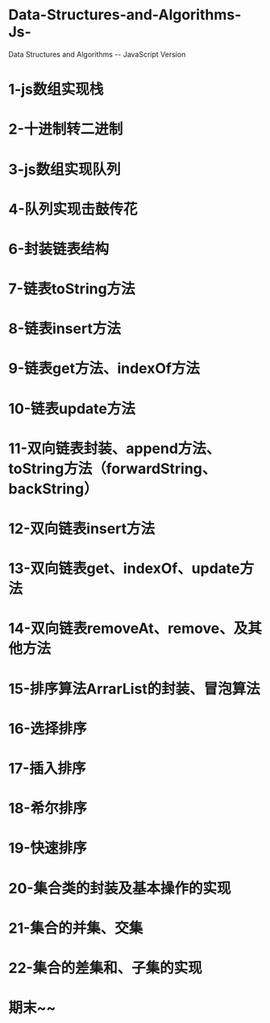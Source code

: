 # Data-Structures-and-Algorithms-Js-

Data Structures and Algorithms -- JavaScript Version

# 1-js数组实现栈
# 2-十进制转二进制
# 3-js数组实现队列
# 4-队列实现击鼓传花
# 6-封装链表结构
# 7-链表toString方法
# 8-链表insert方法
# 9-链表get方法、indexOf方法
# 10-链表update方法
# 11-双向链表封装、append方法、toString方法（forwardString、backString）
# 12-双向链表insert方法
# 13-双向链表get、indexOf、update方法
# 14-双向链表removeAt、remove、及其他方法
# 15-排序算法ArrarList的封装、冒泡算法
# 16-选择排序
# 17-插入排序
# 18-希尔排序
# 19-快速排序
# 20-集合类的封装及基本操作的实现
# 21-集合的并集、交集
# 22-集合的差集和、子集的实现
# 期末~~
